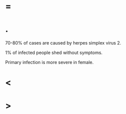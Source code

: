 # =

# .

70-80% of cases are caused by herpes simplex virus 2.

1% of infected people shed without symptoms.

Primary infection is more severe in female.

# <

# >
